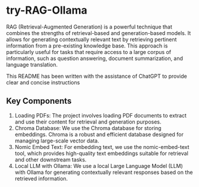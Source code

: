 # try-RAG-Ollama

RAG (Retrieval-Augmented Generation) is a powerful technique that combines the strengths of retrieval-based and generation-based models. It allows for generating contextually relevant text by retrieving pertinent information from a pre-existing knowledge base. This approach is particularly useful for tasks that require access to a large corpus of information, such as question answering, document summarization, and language translation.

This README has been written with the assistance of ChatGPT to provide clear and concise instructions

## Key Components
1. Loading PDFs: The project involves loading PDF documents to extract and use their content for retrieval and generation purposes.
2. Chroma Database: We use the Chroma database for storing embeddings. Chroma is a robust and efficient database designed for managing large-scale vector data.
3. Nomic Embed Text: For embedding text, we use the nomic-embed-text tool, which provides high-quality text embeddings suitable for retrieval and other downstream tasks.
4. Local LLM with Ollama: We use a local Large Language Model (LLM) with Ollama for generating contextually relevant responses based on the retrieved information.
 
